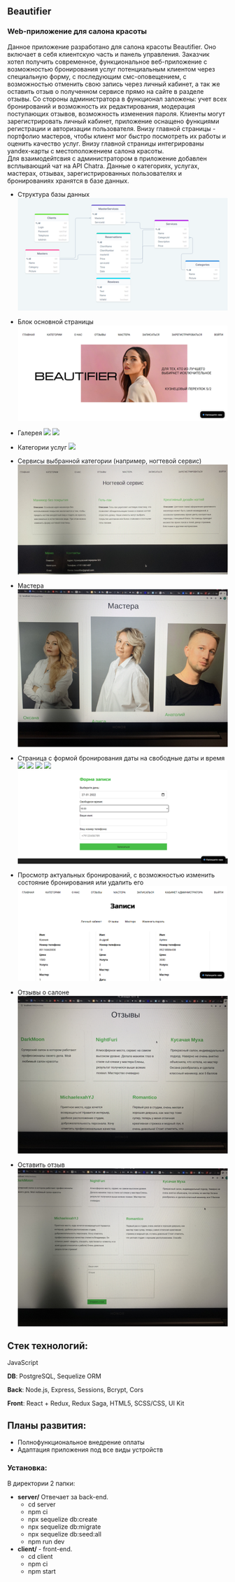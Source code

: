 ## Beautifier
### Web-приложение для салона красоты

Данное приложение разработано для салона красоты Beautifier. Оно включает в себя клиентскую часть и панель управления. Заказчик хотел получить современное, функциональное веб-приложение с возможностью бронирования услуг потенциальным клиентом через специальную форму, с последующим смс-оповещением, с возможностью отменить свою запись через личный кабинет, а так же оставить отзыв о полученном сервисе прямо на сайте в разделе отзывы. Со стороны администратора в функционал заложены: учет всех бронирований и возможность их редактирования, модерация поступающих отзывов, возможность изменения пароля.
Клиенты могут зарегистрировать личный кабинет, приложение оснащено функциями регистрации и авторизации пользователя.
Внизу главной страницы - портфолио мастеров, чтобы клиент мог быстро посмотреть их работы и оценить качество услуг. Внизу главной страницы интегрированы yandex-карты с местоположением салона красоты.   
Для взаимодейтсвия с администратором в приложение добавлен всплывающий чат на API Chatra.
Данные о категориях, услугах, мастерах, отзывах, зарегистрированных пользователях и бронированиях хранятся в базе данных.

- Структура базы данных 
![](/images/bdbeautifier.png)

- Блок основной страницы
![](/images/main.png)

- Галерея
![](/images/galareja.jpeg)
![](/images/galareja2.jpeg)

- Категории услуг
![](/images/categoryi.jpeg)

- Сервисы выбранной категории (например, ногтевой сервис)
![](/images/nogti.jpeg)


- Мастера
![](/images/mastera.jpeg)


- Страница с формой бронирования даты на свободные даты и время
![](/images/zapisj3.jpeg)
![](/images/zapisj2.jpeg)
![](/images/zapisj.jpeg)
![](/images/formazapisi.jpeg)
![](/images/reservationform.png)

- Просмотр актуальных бронирований, с возможностью изменить состояние бронирования или удалить его
![](/images/admincabinet.png)

- Отзывы о салоне
![](/images/otzivi.jpeg)

- Оставить отзыв
![](/images/ostavitjotziv.jpeg)

## Стек технологий:
JavaScript

**DB**: PostgreSQL, Sequelize ORM

**Back**: Node.js, Express, Sessions, Bcrypt, Cors

**Front**: React + Redux, Redux Saga, HTML5, SCSS/CSS, UI Kit

## Планы развития:
* Полнофункциональное внедрение оплаты
* Адаптация приложения под все виды устройств

### Установка:
В директории 2 папки:
* **server/** Отвечает за back-end. 
   * cd server
   * npm ci
   * npx sequelize db:create
   * npx sequelize db:migrate
   * npx sequelize db:seed:all
   * npm run dev
* **client/** - front-end. 
   * cd client 
   * npm ci
   * npm start
